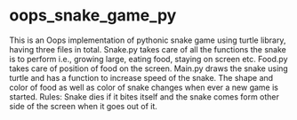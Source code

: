 # oops_snake_game_py
This is an Oops implementation of pythonic snake game using turtle library, having three files in total.
Snake.py takes care of all the functions the snake is to perform i.e., growing large, eating food, staying on screen etc.
Food.py takes care of position of food on the screen. Main.py draws the snake using turtle and has a function to increase speed of the snake.
The shape and color of food as well as color of snake changes when ever a new game is started.
Rules:
Snake dies if it bites itself and the snake comes form other side of the screen when it goes out of it.
